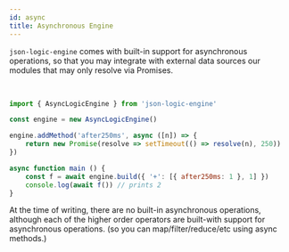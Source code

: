 ```yaml
---
id: async
title: Asynchronous Engine
---
```


`json-logic-engine` comes with built-in support for asynchronous operations, so that you may integrate with external data sources our modules that may only resolve via Promises.

<br/>


```js
import { AsyncLogicEngine } from 'json-logic-engine'

const engine = new AsyncLogicEngine()

engine.addMethod('after250ms', async ([n]) => {
    return new Promise(resolve => setTimeout(() => resolve(n), 250))
})

async function main () {
    const f = await engine.build({ '+': [{ after250ms: 1 }, 1] })
    console.log(await f()) // prints 2
}
```

At the time of writing, there are no built-in asynchronous operations, although each of the higher order operators are built-with support for asynchronous operations. (so you can map/filter/reduce/etc using async methods.)